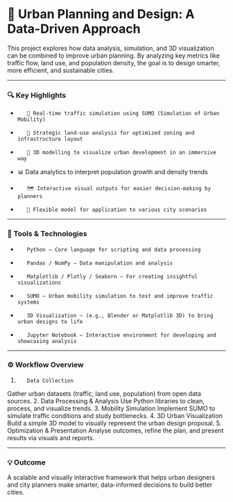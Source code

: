 
# 🌆 Urban Planning and Design: A Data-Driven Approach
This project explores how data analysis, simulation, and 3D visualization can be combined to improve urban planning. By analyzing key metrics like traffic flow, land use, and population density, the goal is to design smarter, more efficient, and sustainable cities.
________________________________________
### 🔍 Key Highlights
-        📌 Real-time traffic simulation using SUMO (Simulation of Urban Mobility)
-        🧭 Strategic land-use analysis for optimized zoning and infrastructure layout
-        🧱 3D modelling to visualize urban development in an immersive way
- 📊 Data analytics to interpret population growth and density trends
-        🗺️ Interactive visual outputs for easier decision-making by planners
-        🔁 Flexible model for application to various city scenarios
________________________________________
### 🧰 Tools & Technologies
-        Python – Core language for scripting and data processing
-        Pandas / NumPy – Data manipulation and analysis
-        Matplotlib / Plotly / Seaborn – For creating insightful visualizations
-        SUMO – Urban mobility simulation to test and improve traffic systems
-        3D Visualization – (e.g., Blender or Matplotlib 3D) to bring urban designs to life
-        Jupyter Notebook – Interactive environment for developing and showcasing analysis
________________________________________
### ⚙️ Workflow Overview
1.        Data Collection
Gather urban datasets (traffic, land use, population) from open data sources.
2.        Data Processing & Analysis
Use Python libraries to clean, process, and visualize trends.
3.        Mobility Simulation
Implement SUMO to simulate traffic conditions and study bottlenecks.
4.        3D Urban Visualization
Build a simple 3D model to visually represent the urban design proposal.
5.        Optimization & Presentation
Analyse outcomes, refine the plan, and present results via visuals and reports.
________________________________________
### 💡 Outcome
A scalable and visually interactive framework that helps urban designers and city planners make smarter, data-informed decisions to build better cities.
